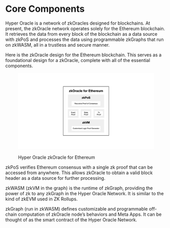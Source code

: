 # Core Components

Hyper Oracle is a network of zkOracles designed for blockchains. At present, the zkOracle network operates solely for the Ethereum blockchain. It retrieves the data from every block of the blockchain as a data source with zkPoS and processes the data using programmable zkGraphs that run on zkWASM, all in a trustless and secure manner.&#x20;

Here is the zkOracle design for the Ethereum blockchain. This serves as a foundational design for a zkOracle, complete with all of the essential components.

<figure><img src="../../.gitbook/assets/截屏2023-03-13 20.15.58.png" alt=""><figcaption><p>Hyper Oracle zkOracle for Ethereum</p></figcaption></figure>

zkPoS verifies Ethereum consensus with a single zk proof that can be accessed from anywhere. This allows zkOracle to obtain a valid block header as a data source for further processing.

zkWASM (zkVM in the graph) is the runtime of zkGraph, providing the power of zk to any zkGraph in the Hyper Oracle Network. It is similar to the kind of zkEVM used in ZK Rollups.

zkGraph (run in zkWASM) defines customizable and programmable off-chain computation of zkOracle node’s behaviors and Meta Apps. It can be thought of as the smart contract of the Hyper Oracle Network.
